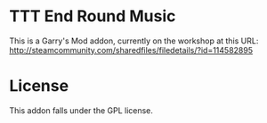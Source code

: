 # TTT End Round Music
This is a Garry's Mod addon, currently on the workshop at this URL: http://steamcommunity.com/sharedfiles/filedetails/?id=114582895

# License
This addon falls under the GPL license.
